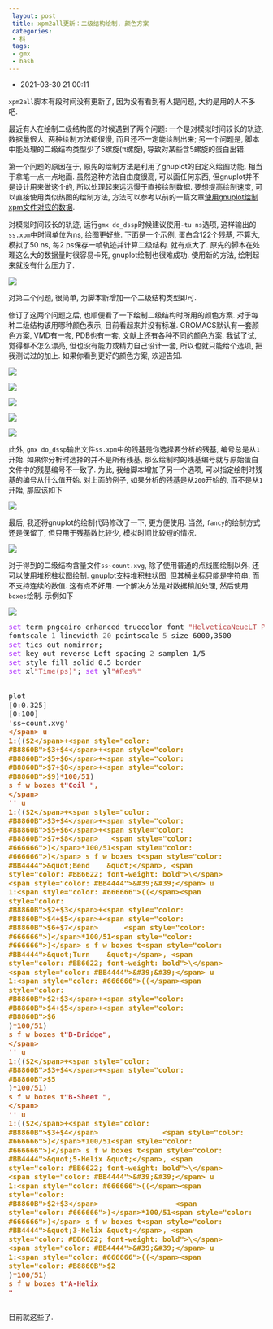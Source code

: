 ```yaml
---
 layout: post
 title: xpm2all更新：二级结构绘制, 颜色方案
 categories:
 - 科
 tags:
 - gmx
 - bash
---
```


- 2021-03-30 21:00:11

`xpm2all`脚本有段时间没有更新了, 因为没有看到有人提问题, 大约是用的人不多吧.

最近有人在绘制二级结构图的时候遇到了两个问题: 一个是对模拟时间较长的轨迹, 数据量很大, 两种绘制方法都很慢, 而且还不一定能绘制出来; 另一个问题是, 脚本中能处理的二级结构类型少了5螺旋(π螺旋), 导致对某些含5螺旋的蛋白出错.

第一个问题的原因在于, 原先的绘制方法是利用了gnuplot的自定义绘图功能, 相当于拿笔一点一点地画. 虽然这种方法自由度很高, 可以画任何东西, 但gnuplot并不是设计用来做这个的, 所以处理起来远远慢于直接绘制数据. 要想提高绘制速度, 可以直接使用类似热图的绘制方法, 方法可以参考以前的一篇文章[使用gnuplot绘制xpm文件对应的数据](https://jerkwin.github.io/2020/08/23/%E4%BD%BF%E7%94%A8gnuplot%E7%BB%98%E5%88%B6xpm%E6%96%87%E4%BB%B6%E5%AF%B9%E5%BA%94%E7%9A%84%E6%95%B0%E6%8D%AE/).

对模拟时间较长的轨迹, 运行`gmx do_dssp`时候建议使用`-tu ns`选项, 这样输出的`ss.xpm`中时间单位为ns, 绘图更好些. 下面是一个示例, 蛋白含122个残基, 不算大, 模拟了50 ns, 每2 ps保存一帧轨迹并计算二级结构. 就有点大了. 原先的脚本在处理这么大的数据量时很容易卡死, gnuplot绘制也很难成功. 使用新的方法, 绘制起来就没有什么压力了.

![](https://jerkwin.github.io/pic/xpm2all-ss-large.png)

对第二个问题, 很简单, 为脚本新增加一个二级结构类型即可.

修订了这两个问题之后, 也顺便看了一下绘制二级结构时所用的颜色方案. 对于每种二级结构该用哪种颜色表示, 目前看起来并没有标准. GROMACS默认有一套颜色方案, VMD有一套, PDB也有一套, 文献上还有各种不同的颜色方案. 我试了试, 觉得都不怎么漂亮, 但也没有能力或精力自己设计一套, 所以也就只能给个选项, 把我测试过的加上. 如果你看到更好的颜色方案, 欢迎告知.

![](https://jerkwin.github.io/pic/xpm2all-color-gmx.png)

![](https://jerkwin.github.io/pic/xpm2all-color-vmd.png)

![](https://jerkwin.github.io/pic/xpm2all-color-pdb.png)

![](https://jerkwin.github.io/pic/xpm2all-color-p1.png )

![](https://jerkwin.github.io/pic/xpm2all-color-p2.png )

此外, `gmx do_dssp`输出文件`ss.xpm`中的残基是你选择要分析的残基, 编号总是从`1`开始. 如果你分析时选择的并不是所有残基, 那么绘制时的残基编号就与原始蛋白文件中的残基编号不一致了. 为此, 我给脚本增加了另一个选项, 可以指定绘制时残基的编号从什么值开始. 对上面的例子, 如果分析的残基是从`200`开始的, 而不是从`1`开始, 那应该如下

![](https://jerkwin.github.io/pic/xpm2all-ymin.png)

最后, 我还将gnuplot的绘制代码修改了一下, 更方便使用. 当然, `fancy`的绘制方式还是保留了, 但只用于残基数比较少, 模拟时间比较短的情况.

![](https://jerkwin.github.io/pic/xpm2all-fancy.png)

对于得到的二级结构含量文件`ss~count.xvg`, 除了使用普通的点线图绘制以外, 还可以使用堆积柱状图绘制. gnuplot支持堆积柱状图, 但其横坐标只能是字符串, 而不支持连续的数值. 这有点不好用. 一个解决方法是对数据稍加处理, 然后使用`boxes`绘制. 示例如下

![](https://jerkwin.github.io/pic/xpm2all-count.png)

<div class="highlight"><pre style="line-height:125%"><span></span><span style="color: #AA22FF">set</span> term pngcairo enhanced truecolor font <span style="color: #BB4444">&quot;HelveticaNeueLT Pro 85 Hv,85&quot;</span> <span style="color: #BB6622; font-weight: bold">\</span>
fontscale <span style="color: #666666">1</span> linewidth <span style="color: #666666">20</span> pointscale <span style="color: #666666">5</span> size 6000,3500
<span style="color: #AA22FF">set</span> tics out nomirror;
<span style="color: #AA22FF">set</span> key out reverse Left spacing <span style="color: #666666">2</span> samplen 1/5
<span style="color: #AA22FF">set</span> style fill solid 0.5 border
<span style="color: #AA22FF">set</span> xl<span style="color: #BB4444">&quot;Time(ps)&quot;</span>; <span style="color: #AA22FF">set</span> yl<span style="color: #BB4444">&quot;#Res%&quot;</span>

plot <span style="color: #666666">[</span>0:0.325<span style="color: #666666">]</span> <span style="color: #666666">[</span>0:100<span style="color: #666666">]</span> <span style="color: #BB4444">&#39;</span>ss~count.xvg<span style="color: #BB4444">&#39;</span> <span style="color: #BB6622; font-weight: bold">\</span>
   u 1:<span style="color: #666666">((</span><span style="color: #B8860B">$2</span>+<span style="color: #B8860B">$3</span>+<span style="color: #B8860B">$4</span>+<span style="color: #B8860B">$5</span>+<span style="color: #B8860B">$6</span>+<span style="color: #B8860B">$7</span>+<span style="color: #B8860B">$8</span>+<span style="color: #B8860B">$9</span><span style="color: #666666">)</span>*100/51<span style="color: #666666">)</span> s f w boxes t<span style="color: #BB4444">&quot;Coil    &quot;</span>, <span style="color: #BB6622; font-weight: bold">\</span>
<span style="color: #BB4444">&#39;&#39;</span> u 1:<span style="color: #666666">((</span><span style="color: #B8860B">$2</span>+<span style="color: #B8860B">$3</span>+<span style="color: #B8860B">$4</span>+<span style="color: #B8860B">$5</span>+<span style="color: #B8860B">$6</span>+<span style="color: #B8860B">$7</span>+<span style="color: #B8860B">$8</span>   <span style="color: #666666">)</span>*100/51<span style="color: #666666">)</span> s f w boxes t<span style="color: #BB4444">&quot;Bend    &quot;</span>, <span style="color: #BB6622; font-weight: bold">\</span>
<span style="color: #BB4444">&#39;&#39;</span> u 1:<span style="color: #666666">((</span><span style="color: #B8860B">$2</span>+<span style="color: #B8860B">$3</span>+<span style="color: #B8860B">$4</span>+<span style="color: #B8860B">$5</span>+<span style="color: #B8860B">$6</span>+<span style="color: #B8860B">$7</span>      <span style="color: #666666">)</span>*100/51<span style="color: #666666">)</span> s f w boxes t<span style="color: #BB4444">&quot;Turn    &quot;</span>, <span style="color: #BB6622; font-weight: bold">\</span>
<span style="color: #BB4444">&#39;&#39;</span> u 1:<span style="color: #666666">((</span><span style="color: #B8860B">$2</span>+<span style="color: #B8860B">$3</span>+<span style="color: #B8860B">$4</span>+<span style="color: #B8860B">$5</span>+<span style="color: #B8860B">$6</span>         <span style="color: #666666">)</span>*100/51<span style="color: #666666">)</span> s f w boxes t<span style="color: #BB4444">&quot;B-Bridge&quot;</span>, <span style="color: #BB6622; font-weight: bold">\</span>
<span style="color: #BB4444">&#39;&#39;</span> u 1:<span style="color: #666666">((</span><span style="color: #B8860B">$2</span>+<span style="color: #B8860B">$3</span>+<span style="color: #B8860B">$4</span>+<span style="color: #B8860B">$5</span>            <span style="color: #666666">)</span>*100/51<span style="color: #666666">)</span> s f w boxes t<span style="color: #BB4444">&quot;B-Sheet &quot;</span>, <span style="color: #BB6622; font-weight: bold">\</span>
<span style="color: #BB4444">&#39;&#39;</span> u 1:<span style="color: #666666">((</span><span style="color: #B8860B">$2</span>+<span style="color: #B8860B">$3</span>+<span style="color: #B8860B">$4</span>               <span style="color: #666666">)</span>*100/51<span style="color: #666666">)</span> s f w boxes t<span style="color: #BB4444">&quot;5-Helix &quot;</span>, <span style="color: #BB6622; font-weight: bold">\</span>
<span style="color: #BB4444">&#39;&#39;</span> u 1:<span style="color: #666666">((</span><span style="color: #B8860B">$2</span>+<span style="color: #B8860B">$3</span>                  <span style="color: #666666">)</span>*100/51<span style="color: #666666">)</span> s f w boxes t<span style="color: #BB4444">&quot;3-Helix &quot;</span>, <span style="color: #BB6622; font-weight: bold">\</span>
<span style="color: #BB4444">&#39;&#39;</span> u 1:<span style="color: #666666">((</span><span style="color: #B8860B">$2</span>                     <span style="color: #666666">)</span>*100/51<span style="color: #666666">)</span> s f w boxes t<span style="color: #BB4444">&quot;A-Helix &quot;</span></pre></div>

目前就这些了.
